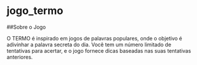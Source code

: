 # jogo_termo


##Sobre o Jogo

O TERMO é inspirado em jogos de palavras populares, onde o objetivo é adivinhar a palavra secreta do dia. Você tem um número limitado de tentativas para acertar, e o jogo fornece dicas baseadas nas suas tentativas anteriores.
